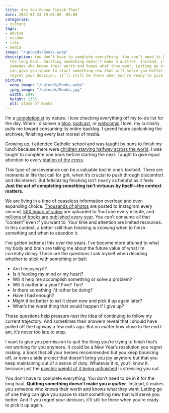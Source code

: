 ```yaml
---
title: Are You Gonna Finish That?
date: 2022-01-23 19:01:00 -05:00
categories:
- culture
tags:
- advice
- wisdom
- life
- media
image: "/uploads/Books.webp"
description: You don’t have to complete everything. You don’t need to be in it for
  the long haul. Quitting something doesn’t make a quitter. Instead, it makes you
  someone who knows their worth and knows what they want. Letting go of one thing
  can give you space to start something new that will serve you better. And if you
  regret your decision, it’ll still be there when you’re ready to pick it up again.
picture:
  webp_image: "/uploads/Books.webp"
  jpeg_image: "/uploads/Books.jpg"
  width: 2048
  height: 1356
  alt: Stack of Books
---
```


I’m a [completionist](https://www.macmillandictionary.com/us/dictionary/american/completionist) by nature. I love checking everything off my to-do list for the day. When I discover a [blog](https://randsinrepose.com), [podcast](http://genderpodcast.com), or [webcomic](https://questionablecontent.net) I love, my curiosity pulls me toward consuming its entire backlog. I spend hours spelunking the archives, finishing every last morsel of media.

Growing up, I attended Catholic school and was taught by nuns to finish my lunch because there were [children starving halfway across the world](https://en.wikipedia.org/wiki/List_of_fallacies#Fallacy_of_relative_privation). I was taught to complete one book before starting the next. Taught to give equal attention to every [station of the cross](https://en.wikipedia.org/wiki/Stations_of_the_Cross).

This type of perseverance can be a valuable tool in one’s toolbelt. There are moments in life that call for grit, when it’s crucial to push through discomfort and disinterest. But fetishizing finishing isn’t nearly as helpful as it feels. **Just the act of completing something isn’t virtuous by itself—the context matters.**

We are living in a time of ceaseless information overload and ever-expanding choice. [Thousands of photos](https://www.omnicoreagency.com/instagram-statistics/) are posted to Instagram every second, [500 hours of video](https://www.statista.com/statistics/259477/hours-of-video-uploaded-to-youtube-every-minute/) are uploaded to YouTube every minute, and [millions of books are published every year](https://malwarwickonbooks.com/published-every-year/). You can’t consume all that “content” even if you want to. Your time and attention are limited resources. In this context, a better skill than finishing is knowing when to finish something and when to abandon it.

I’ve gotten better at this over the years. I’ve become more attuned to what my body and brain are telling me about the future value of what I’m currently doing. These are the questions I ask myself when deciding whether to stick with something or bail:

* Am I enjoying it?
* Is it feeding my mind or my heart?
* Will it help me accomplish something or solve a problem?
* Will it matter in a year? Five? Ten?
* Is there something I’d rather be doing?
* Have I had enough?
* Might it be better to set it down now and pick it up again later?
* What’s the worst thing that would happen if I give up?

These questions help pressure-test the idea of continuing to follow my current trajectory. And sometimes their answers reveal that I should have pulled off the highway a few exits ago. But no matter how close to the end I am, it’s never too late to stop.

I want to give you permission to quit the thing you’re trying to finish that’s not working for you anymore. It could be a New Year’s resolution you regret making, a book that all your heroes recommended but you keep bouncing off, or even a side project that doesn’t bring you joy anymore but that you keep maintaining out of a sense of duty. Whatever it is, you’ll know it, because just the [psychic weight of it being unfinished](https://en.wikipedia.org/wiki/Zeigarnik_effect) is stressing you out.

You don’t have to complete everything. You don’t need to be in it for the long haul. **Quitting something doesn’t make you *a quitter***. Instead, it makes you someone who knows their worth and knows what they want. Letting go of one thing can give you space to start something new that will serve you better. And if you regret your decision, it’ll still be there when you’re ready to pick it up again.